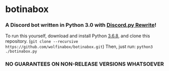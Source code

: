 # botinabox
### A Discord bot written in Python 3.0 with [Discord.py Rewrite](https://github.com/Rapptz/discord.py/tree/rewrite)!

To run this yourself, download and install Python [3.6.8](https://www.python.org/downloads/), and clone this repository.
(```git clone --recursive https://github.com/wolfinabox/botinabox.git```)
Then, just run:
```python3 ./botinabox.py```

### NO GUARANTEES ON NON-RELEASE VERSIONS WHATSOEVER

